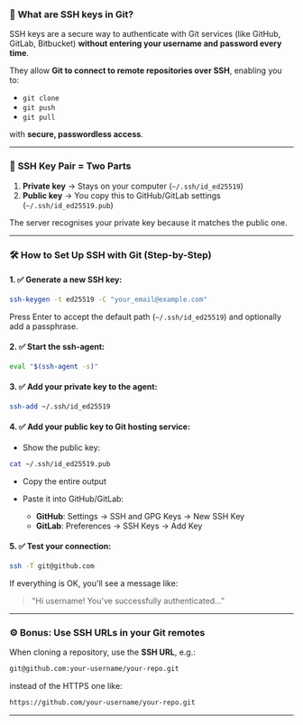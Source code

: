 ### 🔐 **What are SSH keys in Git?**

SSH keys are a secure way to authenticate with Git services (like GitHub, GitLab, Bitbucket) **without entering your username and password every time**.

They allow **Git to connect to remote repositories over SSH**, enabling you to:

* `git clone`
* `git push`
* `git pull`

with **secure, passwordless access**.

---

### 🧱 **SSH Key Pair = Two Parts**

1. **Private key** → Stays on your computer (`~/.ssh/id_ed25519`)
2. **Public key** → You copy this to GitHub/GitLab settings (`~/.ssh/id_ed25519.pub`)

The server recognises your private key because it matches the public one.

---

### 🛠️ **How to Set Up SSH with Git (Step-by-Step)**

#### 1. ✅ Generate a new SSH key:

```bash
ssh-keygen -t ed25519 -C "your_email@example.com"
```

Press Enter to accept the default path (`~/.ssh/id_ed25519`) and optionally add a passphrase.

#### 2. ✅ Start the ssh-agent:

```bash
eval "$(ssh-agent -s)"
```

#### 3. ✅ Add your private key to the agent:

```bash
ssh-add ~/.ssh/id_ed25519
```

#### 4. ✅ Add your public key to Git hosting service:

* Show the public key:

```bash
cat ~/.ssh/id_ed25519.pub
```

* Copy the entire output
* Paste it into GitHub/GitLab:

  * **GitHub**: Settings → SSH and GPG Keys → New SSH Key
  * **GitLab**: Preferences → SSH Keys → Add Key

#### 5. ✅ Test your connection:

```bash
ssh -T git@github.com
```

If everything is OK, you'll see a message like:

> "Hi username! You've successfully authenticated..."

---

### ⚙️ Bonus: Use SSH URLs in your Git remotes

When cloning a repository, use the **SSH URL**, e.g.:

```bash
git@github.com:your-username/your-repo.git
```

instead of the HTTPS one like:

```bash
https://github.com/your-username/your-repo.git
```

---

